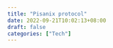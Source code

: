 ```yaml
---
title: "Pisanix protocol"
date: 2022-09-21T10:02:13+08:00
draft: false
categories: ["Tech"]
---
```



